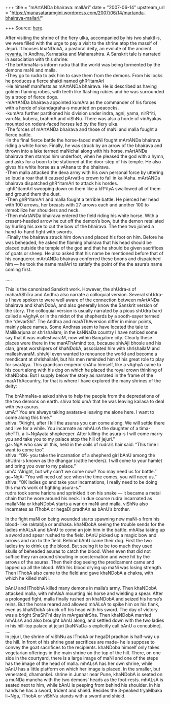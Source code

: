 +++
title = "mArtANDa bhairava: mallAri"
date = "2007-06-14"
upstream_url = "https://manasataramgini.wordpress.com/2007/06/14/martanda-bhairava-mallari/"

+++
Source: [here](https://manasataramgini.wordpress.com/2007/06/14/martanda-bhairava-mallari/).

After visiting the shrine of the fiery ulka, accompanied by his two shaktI-s, we were filled with the urge to pay a visit to the shrine atop the massif of Jejuri. It houses khaNDobA, a pastoral deity, an evolute of the ancient [revanta,](https://manasataramgini.wordpress.com/2006/08/31/the-deva-revanta-mythology-iconography-history-and-ritualism/ "The deva revanta: Mythology, iconography, history and ritualism") in Andhra, Karnataka and Maharashtra. A Sanskrit tale is narrated in association with this shrine:  
-The brAhmaNa-s inform rudra that the world was being tormented by the demons maNi and malla.  
-They go to rudra to ask him to save them from the demons. From his locks he produces a fierce shakti named ghR^itamArI  
-He himself manifests as mArtANDa bhairava. He is described as having golden flaming robes, with teeth like flashing rubies and he was surrounded by a troop of fierce dogs.  
-mArtANDa bhairava appointed kumAra as the commander of his forces with a horde of skandagraha-s mounted on peacocks.  
-kumAra further partitioned his division under indra, agni, yama, nirR^iti, varuNa, kubera, brahmA and viShNu. There was also a horde of vinAyakas mounted on rodent-faced horses led by the fiery ulka.  
-The forces of mArtANDa bhairava and those of maNi and malla fought a fierce battle.  
-In the final fierce battle the horse-faced maNi fought mArtANDa bhairava riding a white horse. Finally, he was struck by an arrow of the bhairava and thrown into a lake termed maNichal along with his horse. mArtANDa bhairava then stamps him underfoot, when he pleased the god with a hymn, and asks for a boon to be stationed at the door-step of his temple. He also gives his white horse as a vAhana to the bhairava.  
-Then malla attacked the deva army with his own personal force by uttering so loud a roar that it caused pArvatI-s crown to fall in kailAsha. mArtANDa bhairava dispatched ghR^itamArI to attack his hordes.  
-ghR^itamArI swooping down on them like a kR^ityA swallowed all of them and ground them the dust.  
-Then ghR^itamArI and malla fought a terrible battle. He pierced her head with 100 arrows, her breasts with 27 arrows each and another 100 to immobilize her shoulders and neck.  
-Then mArtANDa bhairava entered the field riding his white horse. With a cresent-headed arrow he cut off the demon’s bow, but the demon retaliated by hurling his axe to cut the bow of the bhairava. The then two joined a hand-to-hand fight with swords.  
-Finally the bhairava struck him down and placed his foot on him. Before he was beheaded, he asked the flaming bhairava that his head should be placed outside the temple of the god and that he should be given sacrifices of goats or sheep. He also asked that his name be mentioned before that of his conqueror. mArtANDa bhairava conferred these boons and dispatched him — he took the name mallAri to satisfy the point of the the asura’s name coming first.

…..

This is the canonized Sanskrit work. However, the shUdra-s of maharAShTra and Andhra also narrate a colloquial version. Several shUdra-s I have spoken to were well aware of the connection between mArtANDa bhairava and khaNDobA, and also generally know the Sanskrit version of the story. The colloquial version is usually narrated by a pious shUdra bard called a vAghyA or in the midst of the shepherds by a sooth-sayer termed the “devarShi”. The Andhra and marAThAversion differ in minor points, mainly place names. Some Andhras seem to have located the tale to Mallikarjuna or shrIshailam; in the kaNNaDa country I have noticed some say that it was malleshvaraM, now within Bangalore city. Clearly these places were there in the marAThAmind too, because shivAjI bhosle and his clan, great worshipers of khaNDobA, associated him with shrIshailaM and malleshvaraM. shivAjI even wanted to renounce the world and become a mendicant at shrIshailaM, but his men reminded him of his great role to play for svarAjya. This grandson emperor shAhu himself, like a vAghyA came to his court along with his dog on which he placed the royal crown thinking of khaNDoba. But I supply below the story as narrated in the frame of the marAThAcountry, for that is where I have explored the many shrines of the deity:

The brAhmaNa-s asked shiva to help the people from the depredations of the two demons on earth. shiva told umA that he was leaving kailasa to deal with two asuras.  
umA:” You are always taking avatara-s leaving me alone here. I want to come along this time.”  
shiva: “Alright, after I kill the asuras you can come along. We will settle there and live for a while. You incarnate as mhALsA the daughter of a tima-sheTTi, a li\~NgAyata shopkeeper. After killing the asura-s I will come marry you and take you to my palace atop the hill of jejuri.”  
ga\~NgA who saw all this, held in the coils of rudra’s hair said: “This time I want to come too”.  
shiva: “OK- you take the incarnation of a shepherd girl bAnU among the shUdra-s known as the dhangar (cattle herders). I will come to your hamlet and bring you over to my palace.”  
umA: “Alright, but why can’t we come now? You may need us for battle.”  
ga\~NgA: “You will need us! see when the time comes, you will need us.”  
shiva: “OK ladies go and take your incarnations, I really need to be doing this man’s work of fighting asura-s.”  
rudra took some haridra and sprinkled it on his snake — it became a metal chain that he wore around his neck. In due course rudra incarnated as mallaNNa or khaNDobA starts a war on maNi and malla. viShNu also incarnates as IThobA or hegaDi pradhAn as bAnU’s brother.

In the fight maNi on being wounded starts spawning new maNi-s from his blood- like raktabIja or andhaka. khaNDobA seeing the trouble sends for the ladies mhALsA and bAnU to come an join him in the battle. mhAlsa taking up a sword and spear rushed to the field. bAnU picked up a magic bow and arrows and ran to the field. Behind bAnU came their dog. First the two ladies try to drink up the blood. But seeing it to be too much they used skulls of beheaded asuras to catch the blood. When even that did not suffice they ran around shouting in consternation and were hit by the arrows of the asuras. Then their dog seeing the predicament came and lapped up all the blood. With his blood drying up maNi was losing strength. Then IThobA also came to the field and gave khaNDobA a chakra, with which he killed maNi.

bAnU and IThobhA killed many demons in malla’s army. Then khaNDobA attacked malla, with mhAlsA mounting his horse and wielding a spear. After a prolonged fight, malla finally rushed on khaNDobA and seized his horse’s reins. But the horse reared and allowed mhALsA to spike him on his flank, even as khaNDobA struck off his head with his sword. The day of victory was a bright ShaShThI day in mArgashIrSha. Then khaNDobA married mhALsA and also brought bAnU along, and settled down with the two ladies in his hill-top palace at jejuri \[kaNNaDa-s explicitly call bAnU a concubine\].  
….  
In jejurI, the shrine of viShNu as IThobA or hegaDI pradhan is half-way up the hill. In front of his shrine goat sacrifices are made- he is suppose to convey the goat sacrifices to the recipients. khaNDoba himself only takes vegetarian offerings in the main shrine on the top of the hill. There, on one side in the courtyard, there is a large image of maNi and one of the steps has the image of the head of malla. mhALsA has her own shrine, while bAnU has a little platform on which her image is placed. In the smaller, but venerated, dhamankeL shrine in Junnar near Pune, khaNDobA is seated on a muNDa mancha with the two demons’ heads as the foot-rests. mhALsA is seated next to him, while bAnU is peeping from behind his shoulder. In his hands he has a sword, trident and shield. Besides the 3-peaked tryaMbaka li\~Nga, IThobA or viShNu stands with a sword and shield.

